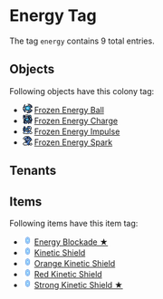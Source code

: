 # Energy Tag

The tag `energy` contains 9 total entries.

## Objects

Following objects have this colony tag:

- <img src="https://raw.githubusercontent.com/Ceterai/Enternia/main/objects/biome/alterash_prime/ionic/ct_frozen_energy_ball/icon.png" alt="Frozen Energy Ball icon" loading="lazy" height=16px width="auto" /> [Frozen Energy Ball](https://ceterai.github.io/MyEnternia/Wiki/FrozenEnergyBall)
- <img src="https://raw.githubusercontent.com/Ceterai/Enternia/main/objects/biome/alterash_prime/ionic/ct_frozen_energy1/icon.png" alt="Frozen Energy Charge icon" loading="lazy" height=16px width="auto" /> [Frozen Energy Charge](https://ceterai.github.io/MyEnternia/Wiki/FrozenEnergyCharge)
- <img src="https://raw.githubusercontent.com/Ceterai/Enternia/main/objects/biome/alterash_prime/ionic/ct_frozen_energy2/icon.png" alt="Frozen Energy Impulse icon" loading="lazy" height=16px width="auto" /> [Frozen Energy Impulse](https://ceterai.github.io/MyEnternia/Wiki/FrozenEnergyImpulse)
- <img src="https://raw.githubusercontent.com/Ceterai/Enternia/main/objects/biome/alterash_prime/ionic/ct_frozen_energy3/icon.png" alt="Frozen Energy Spark icon" loading="lazy" height=16px width="auto" /> [Frozen Energy Spark](https://ceterai.github.io/MyEnternia/Wiki/FrozenEnergySpark)

## Tenants

## Items

Following items have this item tag:

- <img src="https://raw.githubusercontent.com/Ceterai/Enternia/main/items/active/shields/ct_kinetic_shield.png" alt="Energy Blockade ★ icon" loading="lazy" height=16px width="auto" /> [Energy Blockade ★](https://ceterai.github.io/MyEnternia/Wiki/EnergyBlockade)
- <img src="https://raw.githubusercontent.com/Ceterai/Enternia/main/items/active/shields/ct_kinetic_shield.png" alt="Kinetic Shield icon" loading="lazy" height=16px width="auto" /> [Kinetic Shield](https://ceterai.github.io/MyEnternia/Wiki/KineticShield)
- <img src="https://raw.githubusercontent.com/Ceterai/Enternia/main/items/active/shields/ct_kinetic_shield.png" alt="Orange Kinetic Shield icon" loading="lazy" height=16px width="auto" /> [Orange Kinetic Shield](https://ceterai.github.io/MyEnternia/Wiki/OrangeKineticShield)
- <img src="https://raw.githubusercontent.com/Ceterai/Enternia/main/items/active/shields/ct_kinetic_shield.png" alt="Red Kinetic Shield icon" loading="lazy" height=16px width="auto" /> [Red Kinetic Shield](https://ceterai.github.io/MyEnternia/Wiki/RedKineticShield)
- <img src="https://raw.githubusercontent.com/Ceterai/Enternia/main/items/active/shields/ct_kinetic_shield.png" alt="Strong Kinetic Shield ★ icon" loading="lazy" height=16px width="auto" /> [Strong Kinetic Shield ★](https://ceterai.github.io/MyEnternia/Wiki/StrongKineticShield)
